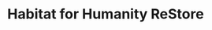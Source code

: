 ---
title: "Habitat for Humanity ReStore"
url: /west-branch/habitat-for-humanity-restore/
shop: charity
---